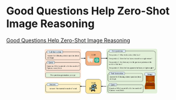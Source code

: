 # Good Questions Help Zero-Shot Image Reasoning

[Good Questions Help Zero-Shot Image Reasoning](https://arxiv.org/abs/2312.5271167)

<p align="center" width="40%">
<a ><img src="images/pipeline.svg" alt="overview" style="width: 40%; min-width: 300px; display: block; margin: auto;"></a>
</p>

